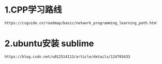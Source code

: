 # 1.CPP学习路线
```
https://csguide.cn/roadmap/basic/network_programming_learning_path.html#%E4%B8%80%E3%80%81%E4%BB%80%E4%B9%88%E6%98%AF%E7%BD%91%E7%BB%9C%E7%BC%96%E7%A8%8B
```
# 2.ubuntu安装 sublime
```
https://blog.csdn.net/u012514113/article/details/124703433
```
